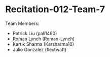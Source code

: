 # Recitation-012-Team-7

Team Members:
- Patrick Liu (pali1460)
- Roman Lynch (Roman-Lynch)
- Kartik Sharma (Karsharma10)
- Julio Gonzalez (flextwaft)
